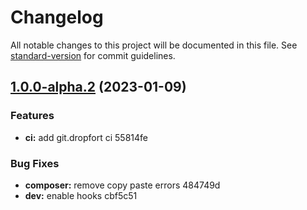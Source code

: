 # Changelog

All notable changes to this project will be documented in this file. See [standard-version](https://github.com/conventional-changelog/standard-version) for commit guidelines.

## [1.0.0-alpha.2](///compare/1.0.0-alpha1...1.0.0-alpha.2) (2023-01-09)


### Features

* **ci:** add git.dropfort ci 55814fe


### Bug Fixes

* **composer:** remove copy paste errors 484749d
* **dev:** enable hooks cbf5c51
